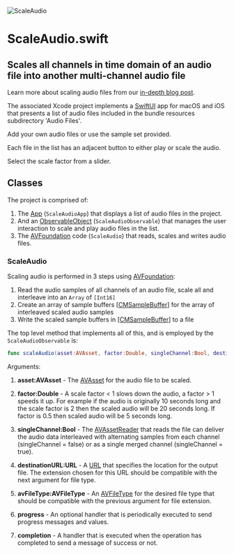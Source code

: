 ![ScaleAudio](http://www.limit-point.com/assets/images/ScaleAudio.jpg)
# ScaleAudio.swift
## Scales all channels in time domain of an audio file into another multi-channel audio file

Learn more about scaling audio files from our [in-depth blog post](https://www.limit-point.com/blog/2022/scale-audio).

The associated Xcode project implements a [SwiftUI] app for macOS and iOS that presents a list of audio files included in the bundle resources subdirectory 'Audio Files'.

Add your own audio files or use the sample set provided. 

Each file in the list has an adjacent button to either play or scale the audio.

Select the scale factor from a slider.

## Classes

The project is comprised of:

1. The [App] (`ScaleAudioApp`) that displays a list of audio files in the project.
2. And an [ObservableObject] (`ScaleAudioObservable`) that manages the user interaction to scale and play audio files in the list.
3. The [AVFoundation] code (`ScaleAudio`) that reads, scales and writes audio files.

### ScaleAudio

Scaling audio is performed in 3 steps using [AVFoundation]:

1. Read the audio samples of all channels of an audio file, scale all and interleave into an `Array` of `[Int16]`
2. Create an array of sample buffers [[CMSampleBuffer]] for the array of interleaved scaled audio samples
3. Write the scaled sample buffers in [[CMSampleBuffer]] to a file

The top level method that implements all of this, and is employed by the `ScaleAudioObservable` is: 

```swift
func scaleAudio(asset:AVAsset, factor:Double, singleChannel:Bool, destinationURL:URL, avFileType:AVFileType, progress:((Float, String) -> ())? = nil, completion: @escaping (Bool, String?) -> ())
```
Arguments:

1. **asset:AVAsset** - The [AVAsset] for the audio file to be scaled.

2. **factor:Double** - A scale factor < 1 slows down the audio, a factor > 1 speeds it up. For example if the audio is originally 10 seconds long and the scale factor is 2 then the scaled audio will be 20 seconds long. If factor is 0.5 then scaled audio will be 5 seconds long. 

3. **singleChannel:Bool** - The [AVAssetReader] that reads the file can deliver the audio data interleaved with alternating samples from each channel (singleChannel = false) or as a single merged channel (singleChannel = true). 

4. **destinationURL:URL** - A [URL] that specifies the location for the output file. The extension chosen for this URL should be compatible with the next argument for file type. 

5. **avFileType:AVFileType** - An [AVFileType] for the desired file type that should be compatible with the previous argument for file extension.

6. **progress** - An optional handler that is periodically executed to send progress messages and values.

7. **completion** - A handler that is executed when the operation has completed to send a message of success or not.


[App]: https://developer.apple.com/documentation/swiftui/app
[ObservableObject]: https://developer.apple.com/documentation/combine/observableobject
[AVFoundation]: https://developer.apple.com/documentation/avfoundation/
[SwiftUI]: https://developer.apple.com/tutorials/swiftui
[CMSampleBuffer]: https://developer.apple.com/documentation/coremedia/cmsamplebuffer
[AVAsset]: https://developer.apple.com/documentation/avfoundation/avasset
[AVAssetReader]: https://developer.apple.com/documentation/avfoundation/AVAssetReader
[AVFileType]: https://developer.apple.com/documentation/avfoundation/avfiletype
[URL]: https://developer.apple.com/documentation/foundation/url
